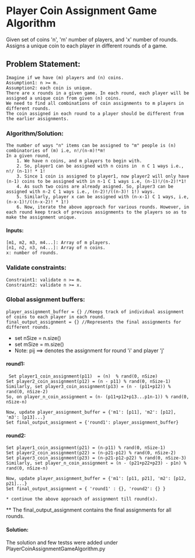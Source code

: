 # Player Coin Assignment Game Algorithm
Given set of coins 'n',  'm' number of players, and 'x' number of rounds. Assigns a unique coin to each player in different rounds of a game.


## Problem Statement:

    Imagine if we have (m) players and (n) coins. 
    Assumption1: n >= m.
    Assumption2: each coin is unique.
    There are x rounds in a given game. In each round, each player will be assigned a unique coin from given (n) coins.
    We need to find all combinations of coin assignments to m players in different rounds.
    The coin assigned in each round to a player should be different from the earlier assignments. 

### Algorithm/Solution:
    The number of ways "n" items can be assigned to "m" people is (n) combinatories of (m) i.e, n!/(n-m)!*m! 
    In a given round,
        1. We have n coins, and m players to begin with.
        2. So, player1 can be assigned with n coins in  n C 1 ways i.e., n!/ (n-1)! * 1!
        3. Since 1 coin is assigned to player1, now player2 will only have (n-1) coins to be assigned with in n-1 C 1 ways i.e, (n-1)!/(n-2)!*1!
        4. As such two coins are already asigned. So, player3 can be assigned with n-2 C 1 ways i.e., (n-2)!/((n-3)! 1!) ways. 
        5. Similarly, player x can be assigned with (n-x-1) C 1 ways, i.e, (n-x-1)!/((n-x-2)! * 1!)
        6. Now, iterate the above approach for various rounds. However, in each round keep track of previous assignments to the players so as to make the assignment unique.

#### Inputs:
    [m1, m2, m3, m4...]: Array of m players.
    [n1, n2, n3, n4...]: Array of n coins.
    x: number of rounds.


### Validate constraints:
    Constraint1: validate n >= m.
    Constraint2: validate n >= x.

### Global assignment buffers:
    player_assignment_buffer = {} //Keeps track of individual assignment of coins to each player in each round.
    final_output_assignment = {} //Represents the final assignments for different rounds.

* set nSize = n.size()
* set mSize = m.size()
* Note: pij ==> denotes the assignment for round 'i' and player 'j'

#### round1:
     Set player1_coin_assignment(p11)  = (n)  % rand(0, nSize)  
    Set player2_coin_assignment(p12) = (n - p11) % rand(0, nSize-1)
    Similarly, set player3_coin_assignment(p13) = (n - (p11+p12)) % rand(0, nSize-2) 
    So, on player_n_coin_assignment = (n- (p11+p12+p13...p1n-1)) % rand(0, nSize-n)

    Now, update player_assignment_buffer = {'m1': [p11], 'm2': [p12], 'm3': [p13]...}
    Set final_output_assignment = {'round1': player_assignment_buffer} 

#### round2:
    Set player1_coin_assignment(p21) = (n-p11) % rand(0, nSize-1)
    Set player2_coin_assignment(p22) = (n-p21-p12) % rand(0, nSize-2)
    Set player3_coin_assignment(p23) = (n-p21-p12-p22) % rand(0, nSize-3)
    Similarly, set player_n_coin_assignment = (n - (p21+p22+p23) - p1n) % rand(0, nSize-n)
   
    Now, update player_assignment_buffer = {'m1': [p11, p21], 'm2': [p12, p21]...}
    Set final_output_assignment = { 'round1' : {}, 'round2': {} }
   
    * continue the above approach of assignment till round(x).

** The final_output_assignment contains the final assignments for all rounds.

#### Solution:
The solution and few testss were added under PlayerCoinAssignmentGameAlgorithm.py
